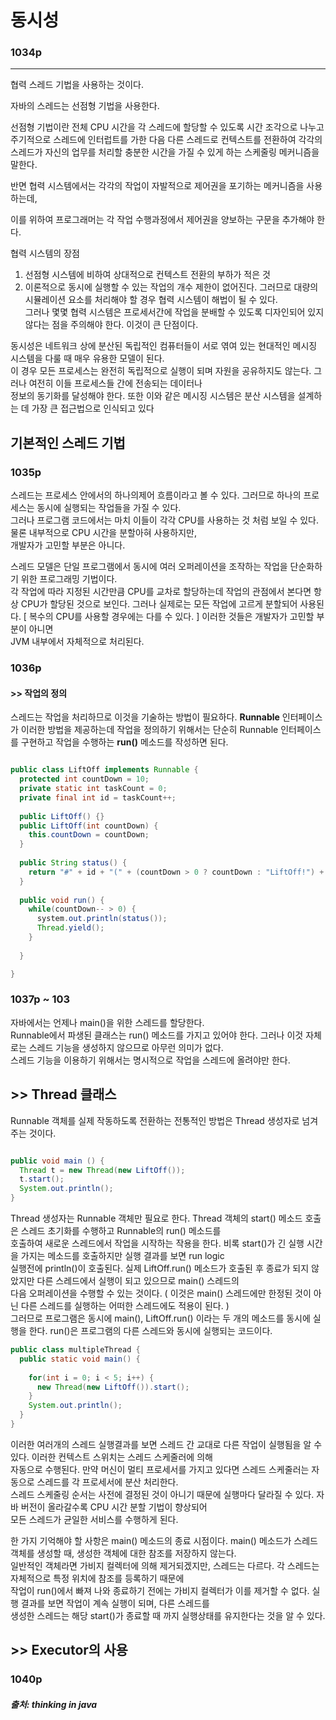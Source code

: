 # 동시성

### 1034p
* * *
협력 스레드 기법을 사용하는 것이다.

자바의 스레드는 선점형 기법을 사용한다. 

선점형 기법이란 전체 CPU 시간을 각 스레드에 할당할 수 있도록 시간 조각으로 나누고 주기적으로 스레드에 인터럽트를 가한 다음 다른 스레드로 컨텍스트를 전환하여 각각의 스레드가 자신의 업무를 처리할 충분한 시간을 가질 수 있게 하는 스케줄링 메커니즘을 말한다.

반면 협력 시스템에서는 각각의 작업이 자발적으로 제어권을 포기하는 메커니즘을 사용하는데, 

이를 위하여 프로그래머는 각 작업 수행과정에서 제어권을 양보하는 구문을 추가해야 한다.

협력 시스템의 장점

1. 선점형 시스템에 비하여 상대적으로 컨텍스트 전환의 부하가 적은 것
2. 이론적으로 동시에 실행할 수 있는 작업의 개수 제한이 없어진다.
그러므로 대량의 시뮬레이션 요소를 처리해야 할 경우 협력 시스템이 해법이 될 수 있다.   
그러나 몇몇 협력 시스템은 프로세서간에 작업을 분배할 수 있도록 디자인되어 있지 않다는 점을 주의해야 한다. 이것이 큰 단점이다.

동시성은 네트워크 상에 분산된 독립적인 컴퓨터들이 서로 엮여 있는 현대적인 메시징 시스템을 다룰 때 매우 유용한 모델이 된다.    
이 경우 모든 프로세스는 완전히 독립적으로 실행이 되며 자원을 공유하지도 않는다. 그러나 여전히 이들 프로세스들 간에 전송되는 데이터나     
정보의 동기화를 달성해야 한다. 또한 이와 같은 메시징 시스템은 분산 시스템을 설계하는 데 가장 큰 접근법으로 인식되고 있다    


## 기본적인 스레드 기법

### 1035p

스레드는 프로세스 안에서의 하나의제어 흐름이라고 볼 수 있다. 그러므로 하나의 프로세스는 동시에 실행되는 작업들을 가질 수 있다.    
그러나 프로그램 코드에서는 마치 이들이 각각 CPU를 사용하는 것 처럼 보일 수 있다. 물론 내부적으로 CPU 시간을 분할아혀 사용하지만,    
개발자가 고민할 부분은 아니다.      

스레드 모델은 단일 프로그램에서 동시에 여러 오퍼레이션을 조작하는 작업을 단순화하기 위한 프로그래밍 기법이다.   
각 작업에 따라 지정된 시간만큼 CPU를 교차로 할당하는데 작업의 관점에서 본다면 항상 CPU가 할당된 것으로 보인다. 그러나 실제로는
모든 작업에 고르게 분할되어 사용된다. [ 복수의 CPU를 사용할 경우에는 다를 수 있다. ] 이러한 것들은 개발자가 고민할 부분이 아니면     
JVM 내부에서 자체적으로 처리된다. 

### 1036p

#### >> 작업의 정의

스레드는 작업을 처리하므로 이것을 기술하는 방법이 필요하다. **Runnable** 인터페이스가 이러한 방법을 제공하는데 작업을 정의하기 위해서는
단순히 Runnable 인터페이스를 구현하고 작업을 수행하는 **run()** 메소드를 작성하면 된다.

```java

public class LiftOff implements Runnable {
  protected int countDown = 10;
  private static int taskCount = 0;
  private final int id = taskCount++;
  
  public LiftOff() {}
  public LiftOff(int countDown) {
    this.countDown = countDown;
  }
  
  public String status() {
    return "#" + id + "(" + (countDown > 0 ? countDown : "LiftOff!") + "), ";
  }
  
  public void run() {
    while(countDown-- > 0) {
      system.out.println(status());
      Thread.yield();
    }
    
  }

}
```


### 1037p ~ 103

자바에서는 언제나 main()을 위한 스레드를 할당한다.    
Runnable에서 파생된 클래스는 run() 메소드를 가지고 있어야 한다. 그러나 이것 자체로는 스레드 기능을 생성하지 않으므로 아무런 의미가 없다.     
스레드 기능을 이용하기 위해서는 명시적으로 작업을 스레드에 올려야만 한다.  

## >> Thread 클래스
Runnable 객체를 실제 작동하도록 전환하는 전통적인 방법은 Thread 생성자로 넘겨 주는 것이다. 
```java

public void main () {
  Thread t = new Thread(new LiftOff());
  t.start();
  System.out.println();
}

```
Thread 생성자는 Runnable 객체만 필요로 한다. Thread 객체의 start() 메소드 호출은 스레드 초기화를 수행하고 Runnable의 run() 메소드를     
호출하여 새로운 스레드에서 작업을 시작하는 작용을 한다. 비록 start()가 긴 실행 시간을 가지는 메소드를 호출하지만 실행 결과를 보면 run logic     
실행전에 println()이 호출된다. 실제 LiftOff.run() 메소드가 호출된 후 종료가 되지 않았지만 다른 스레드에서 실행이 되고 있으므로 main() 스레드의     
다음 오퍼레이션을 수행할 수 있는 것이다. ( 이것은 main() 스레드에만 한정된 것이 아닌 다른 스레드를 실행하는 어떠한 스레드에도 적용이 된다. )    
그러므로 프로그램은 동시에 main(), LiftOff.run() 이라는 두 개의 메소드를 동시에 실행을 한다. run()은 프로그램의 다른 스레드와 동시에 실행되는 코드이다.

```java
public class multipleThread {
  public static void main() {
  
    for(int i = 0; i < 5; i++) {
      new Thread(new LiftOff()).start();
    }
    System.out.println();
  }
}
```
이러한 여러개의 스레드 실행결과를 보면 스레드 간 교대로 다른 작업이 실행됨을 알 수 있다. 이러한 컨텍스트 스위치는 스레드 스케줄러에 의해     
자동으로 수행된다. 만약 머신이 멀티 프로세서를 가지고 있다면 스레드 스케줄러는 자동으로 스레드를 각 프로세서에 분산 처리한다.     
스레드 스케줄링 순서는 사전에 결정된 것이 아니기 때문에 실행마다 달라질 수 있다. 자바 버전이 올라갈수록 CPU 시간 분할 기법이 향상되어     
모든 스레드가 균일한 서비스를 수행하게 된다.


한 가지 기억해야 할 사항은 main() 메소드의 종료 시점이다. main() 메소드가 스레드 객체를 생성할 때, 생성한 객체에 대한 참조를 저장하지 않는다.      
일반적인 객체라면 가비지 컬렉터에 의해 제거되겠지만, 스레드는 다르다. 각 스레드는 자체적으로 특정 위치에 참조를 등록하기 때문에     
작업이 run()에서 빠져 나와 종료하기 전에는 가비지 컬렉터가 이를 제거할 수 없다. 실행 결과를 보면 작업이 계속 실행이 되며, 다른 스레드를      
생성한 스레드는 해당 start()가 종료할 때 까지 실행상태를 유지한다는 것을 알 수 있다.


## >> Executor의 사용

### 1040p


##### 출처: thinking in java

